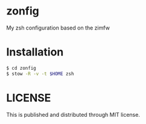 # zonfig
My zsh configuration based on the zimfw

# Installation
```bash
$ cd zonfig
$ stow -R -v -t $HOME zsh
```
# LICENSE
This is published and distributed through MIT license.
